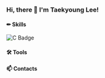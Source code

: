 ### Hi, there 👋 I'm Taekyoung Lee!

#### ✏ Skills
![C Badge](http://img.shields.io/badge/-c-blue?style=flat&logo=c&logoColor=white)




#### 🛠 Tools

#### 📫 Contacts
